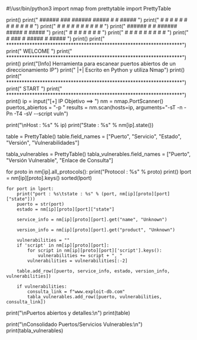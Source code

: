 #!/usr/bin/python3
import nmap
from prettytable import PrettyTable

print()
print("  ######    ###   ######   #####  #     #  #####  ")
print("  #     #  #   #  #     # #     #  #   #  #     #  ")
print("  #     # #     # #     #       #   # #         #  ")
print("  ######  #     # ######   #####     #     #####  ")
print("  #       #     # #             #    #          #  ")
print("  #        #   #  #       #     #    #    #     #  ")
print("  #         ###   #        #####     #     #####  ")
print()
print("       ********************************************************************")
print("                                      WELCOME                              ")
print("       ********************************************************************")
print()
print("[Info] Herramienta para escanear puertos abiertos de un direccionamiento IP")
print("  |+|  Escrito en Python y utiliza Nmap")
print()
print("       ********************************************************************")
print("                                      START                                ")
print("       ********************************************************************")
print()
ip = input("[+] IP Objetivo ==> ")
nm = nmap.PortScanner()
puertos_abiertos = "-p "
results = nm.scan(hosts=ip, arguments="-sT -n -Pn -T4 -sV --script vuln")

print("\nHost : %s" % ip)
print("State : %s" % nm[ip].state())

table = PrettyTable()
table.field_names = ["Puerto", "Servicio", "Estado", "Versión", "Vulnerabilidades"]

tabla_vulnerables = PrettyTable()
tabla_vulnerables.field_names = ["Puerto", "Versión Vulnerable", "Enlace de Consulta"]

for proto in nm[ip].all_protocols():
    print("Protocol : %s" % proto)
    print()
    lport = nm[ip][proto].keys()
    sorted(lport)

    for port in lport:
        print("port : %s\tstate : %s" % (port, nm[ip][proto][port]["state"]))
        puerto = str(port)
        estado = nm[ip][proto][port]["state"]

        service_info = nm[ip][proto][port].get("name", "Unknown")

        version_info = nm[ip][proto][port].get("product", "Unknown")

        vulnerabilities = ""
        if 'script' in nm[ip][proto][port]:
            for script in nm[ip][proto][port]['script'].keys():
                vulnerabilities += script + ", "
            vulnerabilities = vulnerabilities[:-2]
        
        table.add_row([puerto, service_info, estado, version_info, vulnerabilities])

        if vulnerabilities:            
            consulta_link = f"www.exploit-db.com"
            tabla_vulnerables.add_row([puerto, vulnerabilities, consulta_link])

print("\nPuertos abiertos y detalles:\n")
print(table)

print("\nConsolidado Puertos/Servicios Vulnerables:\n")
print(tabla_vulnerables)
